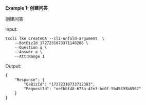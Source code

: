 **Example 1: 创建问答**

创建问答

Input: 

```
tccli lke CreateQA --cli-unfold-argument  \
    --BotBizId 1727231073371148288 \
    --Question q \
    --Answer a \
    --AttrRange 1
```

Output: 
```
{
    "Response": {
        "QaBizId": "17272310733712383",
        "RequestId": "eefbbf48-673a-4fe3-bc0f-5b45693b8962"
    }
}
```

